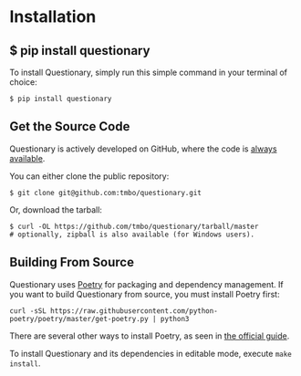 # Installation

## $ pip install questionary

To install Questionary, simply run this simple command in your terminal of choice:

```
$ pip install questionary
```

## Get the Source Code

Questionary is actively developed on GitHub, where the code is [always available](https://github.com/tmbo/questionary).

You can either clone the public repository:

```
$ git clone git@github.com:tmbo/questionary.git
```

Or, download the tarball:

```
$ curl -OL https://github.com/tmbo/questionary/tarball/master
# optionally, zipball is also available (for Windows users).
```

## Building From Source 

Questionary uses [Poetry](https://python-poetry.org/) for packaging and
dependency management. If you want to build Questionary from source, you
must install Poetry first:

```
curl -sSL https://raw.githubusercontent.com/python-poetry/poetry/master/get-poetry.py | python3
```

There are several other ways to install Poetry, as seen in
[the official guide](https://python-poetry.org/docs/#installation).

To install Questionary and its dependencies in editable mode, execute `make install`.
